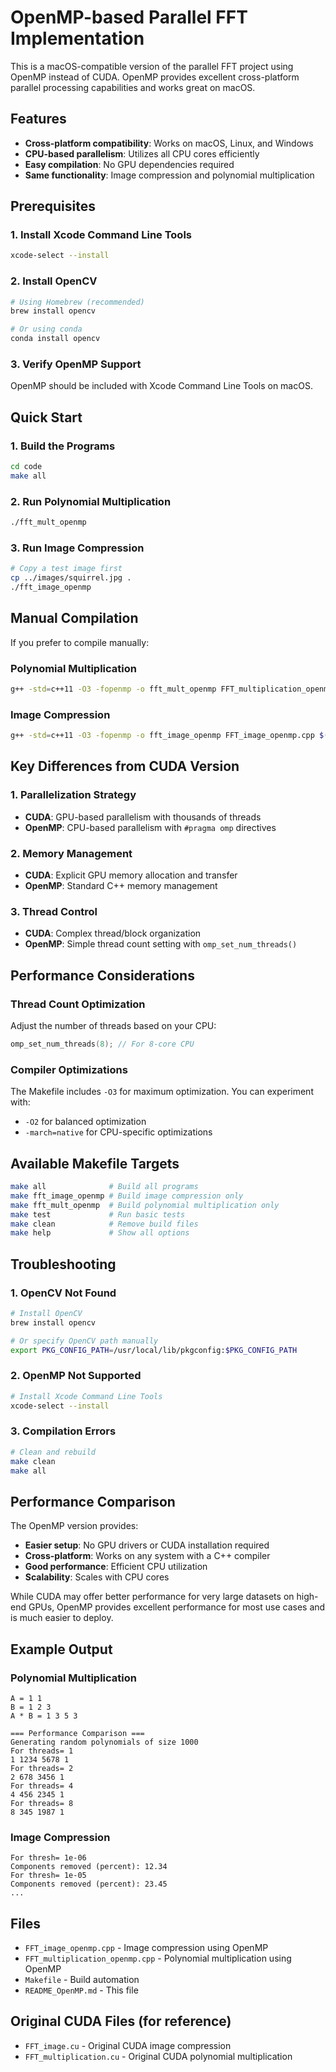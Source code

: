 # OpenMP-based Parallel FFT Implementation

This is a macOS-compatible version of the parallel FFT project using OpenMP instead of CUDA. OpenMP provides excellent cross-platform parallel processing capabilities and works great on macOS.

## Features

- **Cross-platform compatibility**: Works on macOS, Linux, and Windows
- **CPU-based parallelism**: Utilizes all CPU cores efficiently
- **Easy compilation**: No GPU dependencies required
- **Same functionality**: Image compression and polynomial multiplication

## Prerequisites

### 1. Install Xcode Command Line Tools
```bash
xcode-select --install
```

### 2. Install OpenCV
```bash
# Using Homebrew (recommended)
brew install opencv

# Or using conda
conda install opencv
```

### 3. Verify OpenMP Support
OpenMP should be included with Xcode Command Line Tools on macOS.

## Quick Start

### 1. Build the Programs
```bash
cd code
make all
```

### 2. Run Polynomial Multiplication
```bash
./fft_mult_openmp
```

### 3. Run Image Compression
```bash
# Copy a test image first
cp ../images/squirrel.jpg .
./fft_image_openmp
```

## Manual Compilation

If you prefer to compile manually:

### Polynomial Multiplication
```bash
g++ -std=c++11 -O3 -fopenmp -o fft_mult_openmp FFT_multiplication_openmp.cpp $(pkg-config --cflags --libs opencv4)
```

### Image Compression
```bash
g++ -std=c++11 -O3 -fopenmp -o fft_image_openmp FFT_image_openmp.cpp $(pkg-config --cflags --libs opencv4)
```

## Key Differences from CUDA Version

### 1. Parallelization Strategy
- **CUDA**: GPU-based parallelism with thousands of threads
- **OpenMP**: CPU-based parallelism with `#pragma omp` directives

### 2. Memory Management
- **CUDA**: Explicit GPU memory allocation and transfer
- **OpenMP**: Standard C++ memory management

### 3. Thread Control
- **CUDA**: Complex thread/block organization
- **OpenMP**: Simple thread count setting with `omp_set_num_threads()`

## Performance Considerations

### Thread Count Optimization
Adjust the number of threads based on your CPU:
```cpp
omp_set_num_threads(8); // For 8-core CPU
```

### Compiler Optimizations
The Makefile includes `-O3` for maximum optimization. You can experiment with:
- `-O2` for balanced optimization
- `-march=native` for CPU-specific optimizations

## Available Makefile Targets

```bash
make all              # Build all programs
make fft_image_openmp # Build image compression only
make fft_mult_openmp  # Build polynomial multiplication only
make test             # Run basic tests
make clean            # Remove build files
make help             # Show all options
```

## Troubleshooting

### 1. OpenCV Not Found
```bash
# Install OpenCV
brew install opencv

# Or specify OpenCV path manually
export PKG_CONFIG_PATH=/usr/local/lib/pkgconfig:$PKG_CONFIG_PATH
```

### 2. OpenMP Not Supported
```bash
# Install Xcode Command Line Tools
xcode-select --install
```

### 3. Compilation Errors
```bash
# Clean and rebuild
make clean
make all
```

## Performance Comparison

The OpenMP version provides:
- **Easier setup**: No GPU drivers or CUDA installation required
- **Cross-platform**: Works on any system with a C++ compiler
- **Good performance**: Efficient CPU utilization
- **Scalability**: Scales with CPU cores

While CUDA may offer better performance for very large datasets on high-end GPUs, OpenMP provides excellent performance for most use cases and is much easier to deploy.

## Example Output

### Polynomial Multiplication
```
A = 1 1
B = 1 2 3
A * B = 1 3 5 3

=== Performance Comparison ===
Generating random polynomials of size 1000
For threads= 1
1 1234 5678 1
For threads= 2
2 678 3456 1
For threads= 4
4 456 2345 1
For threads= 8
8 345 1987 1
```

### Image Compression
```
For thresh= 1e-06
Components removed (percent): 12.34
For thresh= 1e-05
Components removed (percent): 23.45
...
```

## Files

- `FFT_image_openmp.cpp` - Image compression using OpenMP
- `FFT_multiplication_openmp.cpp` - Polynomial multiplication using OpenMP
- `Makefile` - Build automation
- `README_OpenMP.md` - This file

## Original CUDA Files (for reference)

- `FFT_image.cu` - Original CUDA image compression
- `FFT_multiplication.cu` - Original CUDA polynomial multiplication
